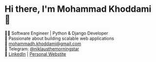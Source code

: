 # Hi there, I'm Mohammad Khoddami 👋

👨‍💻 Software Engineer | Python & Django Developer  
🚀 Passionate about building scalable web applications  
📧 mohammadh.khoddami@gmail.com  
📱 Telegram: [@niklausthemorningstar](https://t.me/niklausthemorningstar)  
🔗 [LinkedIn](https://www.linkedin.com/in/mohammad-khoddami) | [Personal Webstite](https://www.mhkhoddami.ir)
